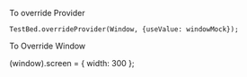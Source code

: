 To override Provider

    TestBed.overrideProvider(Window, {useValue: windowMock});

To Override Window

(<any>window).screen = { width: 300 };
